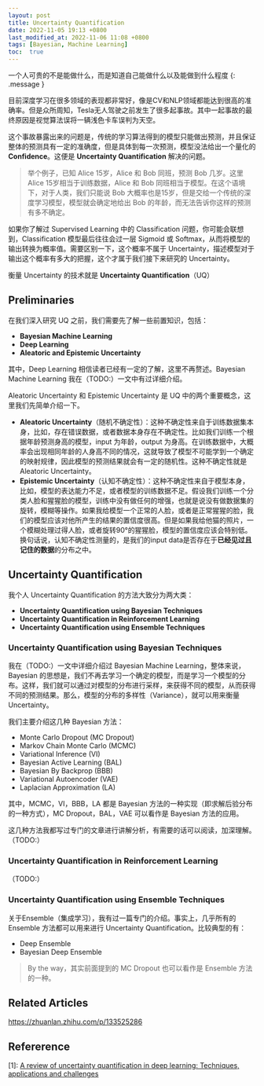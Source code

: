```yaml
---
layout: post
title: Uncertainty Quantification
date: 2022-11-05 19:13 +0800
last_modified_at: 2022-11-06 11:08 +0800
tags: [Bayesian, Machine Learning]
toc:  true
---
```


一个人可贵的不是能做什么，而是知道自己能做什么以及能做到什么程度
{: .message }

目前深度学习在很多领域的表现都非常好，像是CV和NLP领域都能达到很高的准确率。但是众所周知，Tesla无人驾驶之前发生了很多起事故。其中一起事故的最终原因是视觉算法误将一辆浅色卡车误判为天空。

这个事故暴露出来的问题是，传统的学习算法得到的模型只能做出预测，并且保证整体的预测具有一定的准确度，但是具体到每一次预测，模型没法给出一个量化的**Confidence**。这便是 **Uncertainty Quantification** 解决的问题。

> 举个例子，已知 Alice 15岁，Alice 和 Bob 同班，预测 Bob 几岁。这里 Alice 15岁相当于训练数据，Alice 和 Bob 同班相当于模型。在这个语境下，对于人类，我们只能说 Bob 大概率也是15岁，但是交给一个传统的深度学习模型，模型就会确定地给出 Bob 的年龄，而无法告诉你这样的预测有多不确定。

如果你了解过 Supervised Learning 中的 Classification 问题，你可能会联想到，Classification 模型最后往往会过一层 Sigmoid 或 Softmax，从而将模型的输出转换为概率值。需要区别一下，这个概率不属于 Uncertainty，描述模型对于输出这个概率有多大的把握，这个才属于我们接下来研究的 Uncertainty。

衡量 Uncertainty 的技术就是 **Uncertainty Quantification**（UQ）

## Preliminaries

在我们深入研究 UQ 之前，我们需要先了解一些前置知识，包括：

- **Bayesian Machine Learning**
- **Deep Learning**
- **Aleatoric and Epistemic Uncertainty**

其中，Deep Learning 相信读者已经有一定的了解，这里不再赘述。Bayesian Machine Learning 我在（TODO:）一文中有过详细介绍。

Aleatoric Uncertainty 和 Epistemic Uncertainty 是 UQ 中的两个重要概念，这里我们先简单介绍一下。

- **Aleatoric Uncertainty**（随机不确定性）：这种不确定性来自于训练数据集本身，比如，存在错误数据，或者数据本身存在不确定性。比如我们训练一个根据年龄预测身高的模型，input 为年龄，output 为身高。在训练数据中，大概率会出现相同年龄的人身高不同的情况，这就导致了模型不可能学到一个确定的映射规律，因此模型的预测结果就会有一定的随机性。这种不确定性就是 Aleatoric Uncertainty。
- **Epistemic Uncertainty**（认知不确定性）：这种不确定性来自于模型本身，比如，模型的表达能力不足，或者模型的训练数据不足。假设我们训练一个分类人脸和猩猩脸的模型，训练中没有做任何的增强，也就是说没有做数据集的旋转，模糊等操作。如果我给模型一个正常的人脸，或者是正常猩猩的脸，我们的模型应该对他所产生的结果的置信度很高。但是如果我给他猫的照片，一个模糊处理过得人脸，或者旋转90°的猩猩脸，模型的置信度应该会特别低。换句话说，认知不确定性测量的，是我们的input data是否存在于**已经见过且记住的数据**的分布之中。

## Uncertainty Quantification

我个人 Uncertainty Quantification 的方法大致分为两大类：

- **Uncertainty Quantification using Bayesian Techniques**
- **Uncertainty Quantification in Reinforcement Learning**
- **Uncertainty Quantification using Ensemble Techniques**

### Uncertainty Quantification using Bayesian Techniques

我在（TODO:）一文中详细介绍过 Bayesian Machine Learning，整体来说，Bayesian 的思想是，我们不再去学习一个确定的模型，而是学习一个模型的分布。这样，我们就可以通过对模型的分布进行采样，来获得不同的模型，从而获得不同的预测结果。那么，模型的分布的多样性（Variance），就可以用来衡量 Uncertainty。

我们主要介绍这几种 Bayesian 方法：

- Monte Carlo Dropout (MC Dropout)
- Markov Chain Monte Carlo (MCMC)
- Variational Inference (VI)
- Bayesian Active Learning (BAL)
- Bayesian By Backprop (BBB)
- Variational Autoencoder (VAE)
- Laplacian Approximation (LA)

其中，MCMC，VI，BBB，LA 都是 Bayesian 方法的一种实现（即求解后验分布的一种方式），MC Dropout，BAL，VAE 可以看作是 Bayesian 方法的应用。

这几种方法我都写过专门的文章进行讲解分析，有需要的话可以阅读，加深理解。（TODO:）

### Uncertainty Quantification in Reinforcement Learning

（TODO:）

### Uncertainty Quantification using Ensemble Techniques

关于Ensemble（集成学习），我有过一篇专门的介绍。事实上，几乎所有的 Ensemble 方法都可以用来进行 Uncertainty Quantification。比较典型的有：

- Deep Ensemble
- Bayesian Deep Ensemble

> By the way，其实前面提到的 MC Dropout 也可以看作是 Ensemble 方法的一种。

## Related Articles

https://zhuanlan.zhihu.com/p/133525286


## Refererence

[1]: [A review of uncertainty quantification in deep learning: Techniques, applications and challenges](https://www.sciencedirect.com/science/article/pii/S1566253521001081)
